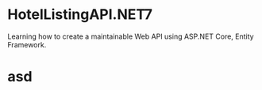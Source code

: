 # HotelListingAPI.NET7
Learning how to create a maintainable Web API using ASP.NET Core, Entity Framework.

# asd